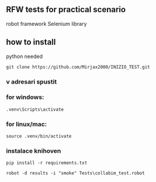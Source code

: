 ## RFW tests for practical scenario ##
robot framework
Selenium library

## how to install ##
python needed

```shell
git clone https://github.com/Mirjax2000/INIZIO_TEST.git
```

<h3>v adresari spustit</h3> 

### for windows: ###

```shell
.venv\Scripts\activate
```
### for linux/mac: ###

```shell
source .venv/bin/activate
```
### instalace knihoven ###

```shell
pip install -r requirements.txt
```

```shell
robot -d results -i "smoke" Tests\collabim_test.robot  
```


